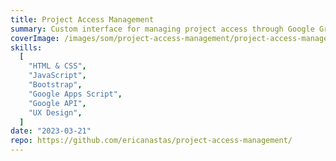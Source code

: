 ```yaml
---
title: Project Access Management
summary: Custom interface for managing project access through Google Groups
coverImage: /images/som/project-access-management/project-access-management.png
skills:
  [
    "HTML & CSS",
    "JavaScript",
    "Bootstrap",
    "Google Apps Script",
    "Google API",
    "UX Design",
  ]
date: "2023-03-21"
repo: https://github.com/ericanastas/project-access-management/
---
```

